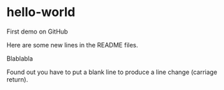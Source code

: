 # hello-world
First demo on GitHub

Here are some new lines in the README files.

Blablabla

Found out you have to put a blank line to produce a line change (carriage return).
